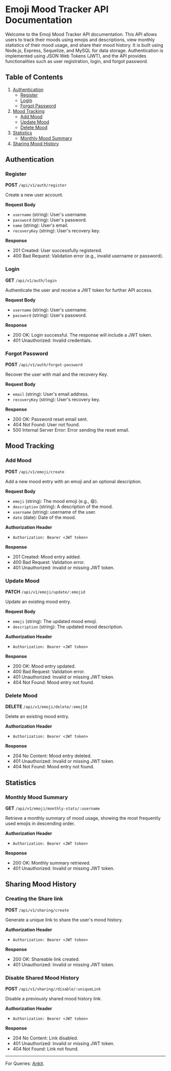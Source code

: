 # Emoji Mood Tracker API Documentation

Welcome to the Emoji Mood Tracker API documentation. This API allows users to track their moods using emojis and descriptions, view monthly statistics of their mood usage, and share their mood history. It is built using Node.js, Express, Sequelize, and MySQL for data storage. Authentication is implemented using JSON Web Tokens (JWT), and the API provides functionalities such as user registration, login, and forgot password.

## Table of Contents
1. [Authentication](#authentication)
   - [Register](#register)
   - [Login](#login)
   - [Forgot Password](#forgot-password)
2. [Mood Tracking](#mood-tracking)
   - [Add Mood](#add-mood)
   - [Update Mood](#update-mood)
   - [Delete Mood](#delete-mood)
3. [Statistics](#statistics)
   - [Monthly Mood Summary](#monthly-mood-summary)
4. [Sharing Mood History](#sharing-mood-history)

## Authentication

### Register
**POST** `/api/v1/auth/register`

Create a new user account.

**Request Body**
- `username` (string): User's username.
- `password` (string): User's password.
- `name` (string): User's email.
- `recoveryKey` (string): User's recovery key.

**Response**
- 201 Created: User successfully registered.
- 400 Bad Request: Validation error (e.g., invalid username or password).

### Login
**GET** `/api/v1/auth/login`

Authenticate the user and receive a JWT token for further API access.

**Request Body**
- `username` (string): User's username.
- `password` (string): User's password.

**Response**
- 200 OK: Login successful. The response will include a JWT token.
- 401 Unauthorized: Invalid credentials.

### Forgot Password
**POST** `/api/v1/auth/forgot-password`

Recover the user with mail and the recovery Key.

**Request Body**
- `email` (string): User's email address.
- `recoveryKey` (string): User's recovery key.

**Response**
- 200 OK: Password reset email sent.
- 404 Not Found: User not found.
- 500 Internal Server Error: Error sending the reset email.

## Mood Tracking

### Add Mood
**POST** `/api/v1/emoji/create`

Add a new mood entry with an emoji and an optional description.

**Request Body**
- `emoji` (string): The mood emoji (e.g., 😄).
- `description` (string): A description of the mood.
- `username` (string): username of the user.
- `date` (date): Date of the mood.

**Authorization Header**
- `Authorization: Bearer <JWT token>`

**Response**
- 201 Created: Mood entry added.
- 400 Bad Request: Validation error.
- 401 Unauthorized: Invalid or missing JWT token.

### Update Mood
**PATCH** `/api/v1/emoji/update/:emojid`

Update an existing mood entry.

**Request Body**
- `emoji` (string): The updated mood emoji.
- `description` (string): The updated mood description.

**Authorization Header**
- `Authorization: Bearer <JWT token>`

**Response**
- 200 OK: Mood entry updated.
- 400 Bad Request: Validation error.
- 401 Unauthorized: Invalid or missing JWT token.
- 404 Not Found: Mood entry not found.

### Delete Mood
**DELETE** `/api/v1/emoji/delete/:emojId`

Delete an existing mood entry.

**Authorization Header**
- `Authorization: Bearer <JWT token>`

**Response**
- 204 No Content: Mood entry deleted.
- 401 Unauthorized: Invalid or missing JWT token.
- 404 Not Found: Mood entry not found.

## Statistics

### Monthly Mood Summary
**GET** `/api/v1/emoji/monthly-stats/:username`

Retrieve a monthly summary of mood usage, showing the most frequently used emojis in descending order.

**Authorization Header**
- `Authorization: Bearer <JWT token>`

**Response**
- 200 OK: Monthly summary retrieved.
- 401 Unauthorized: Invalid or missing JWT token.

## Sharing Mood History

### Creating the Share link 
**POST** `/api/v1/sharing/create`

Generate a unique link to share the user's mood history.

**Authorization Header**
- `Authorization: Bearer <JWT token>`

**Response**
- 200 OK: Shareable link created.
- 401 Unauthorized: Invalid or missing JWT token.

### Disable Shared Mood History
**POST** `/api/v1/sharing//disable/:uniqueLink`

Disable a previously shared mood history link.

**Authorization Header**
- `Authorization: Bearer <JWT token>`

**Response**
- 204 No Content: Link disabled.
- 401 Unauthorized: Invalid or missing JWT token.
- 404 Not Found: Link not found.

---

For Queries: [Ankit](ankit349@gmail.com).
